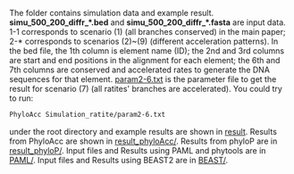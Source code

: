 The folder contains simulation data and example result. **simu_500_200_diffr_\*.bed** and **simu_500_200_diffr_\*.fasta** are input data. 1-1 corresponds to scenario (1) (all branches conserved) in the main paper; 2-* corresponds to scenarios (2)~(9) (different acceleration patterns). In the bed file, the 1th column is element name (ID); the 2nd and 3rd columns are start and end positions in the alignment for each element; the 6th and 7th columns are conserved and accelerated rates to generate the DNA sequences for that element. [param2-6.txt](https://github.com/xyz111131/PhyloAcc/tree/master/Simulation_ratite/param2-6.txt) is the parameter file to get the result for scenario (7) (all ratites' branches are accelerated). You could try to run: 
```bash
PhyloAcc Simulation_ratite/param2-6.txt
```
under the root directory and example results are shown in [result](https://github.com/xyz111131/PhyloAcc/tree/master/Simulation_ratite/result). 
Results from PhyloAcc are shown in [result_phyloAcc/](https://github.com/xyz111131/PhyloAcc/tree/master/Simulation_ratite/result_phyloAcc). Results from phyloP are in  [result_phyloP/](https://github.com/xyz111131/PhyloAcc/tree/master/Simulation_ratite/result_phyloP). Input files and Results using PAML and phytools are in [PAML/](https://github.com/xyz111131/PhyloAcc/tree/master/Simulation_ratite/PAML). Input files and Results using BEAST2 are in [BEAST/](https://github.com/xyz111131/PhyloAcc/tree/master/Simulation_ratite/BEAST).

